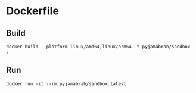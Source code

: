 # Dockerfile

## Build
```
docker build --platform linux/amd64,linux/arm64 -t pyjamabrah/sandbox .
```

## Run
```
docker run -it --rm pyjamabrah/sandbox:latest
```
